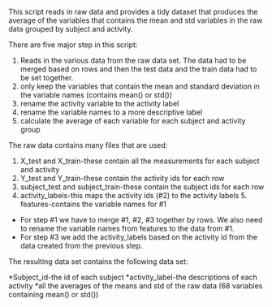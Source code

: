 This script reads in raw data and provides a tidy dataset that produces the average of the variables that contains the mean and std variables in the raw data grouped by subject and activity.

There are five major step in this script:

1. Reads in the various data from the raw data set. The data had to be merged based on rows and then the test data and the train data had to be set together.
2. only keep the variables that contain the mean and standard deviation in the variable names (contains mean() or std())
3. rename the activity variable to the activity label
4. rename the variable names to a more descriptive label
5. calculate the average of each variable for each subject and activity group

The raw data contains many files that are used:

1. X_test and X_train-these contain all the measurements for each subject and activity
2. Y_test and Y_train-these contain the activity ids for each row
3. subject_test and subject_train-these contain the subject ids for each row
4. activity_labels-this maps the activity ids (#2) to the activity labels 5. features-contains the variable names for #1


* For step #1 we have to merge #1, #2, #3 together by rows. We also need to rename the variable names from features to the data from #1.
* For step #3 we add the activity_labels based on the activity id from the data created from the previous step.


The resulting data set contains the following data set:

*Subject_id-the id of each subject
*activity_label-the descriptions of each activity
*all the averages of the means and std of the raw data (68 variables containing mean() or std())

